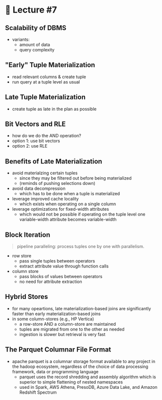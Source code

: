 📕 Lecture #7
===

## Scalability of DBMS
- variants:
	- amount of data
	- query complexity

## "Early" Tuple Materialization
- read relevant columns & create tuple
- run query at a tuple level as usual

## Late Tuple Materialization
- create tuple as late in the plan as possible

## Bit Vectors and RLE
- how do we do the AND operation?
- option 1: use bit vectors
- option 2: use RLE

## Benefits of Late Materialization
- avoid materialzing certain tuples
	- since they may be filtered out before being materialized
	- (reminds of pushing selections down)
- avoid data decompression
	- which has to be done when a tuple is materialized
- leverage improved cache locality
	- which exists when operating on a single column
- leverage optimizations for fixed-width attributes
	- which would not be possible if operating on the tuple level one variable-width attribute becomes variable-width

## Block Iteration
> pipeline paralleling: process tuples one by one with parallelism. 
- row store
	- pass single tuples between operators
	- extract attribute value through function calls
- column store
	- pass blocks of values between operators
	- no need for attribute extraction

## Hybrid Stores
- for many opeartions, late materialization-based joins are significantly faster than early materialization-based joins
- in some column-stores (e.g., HP Vertica)
	- a row-store AND a column-store are maintained
	- tuples are migrated from one to the other as needed
	- ingestion is slower but retrieval is very fast

## The Parquet Columnar File Format
- apache parquet is a columnar storage format available to any project in the hadoop ecosystem, regardless of the choice of data processing framework, data or programming language
	- parquet uses the record shredding and assembly algorithm which is superior to simple flattening of nested namespaces
	- used in Spark, AWS Athena, PresoDB, Azure Data Lake, and Amazon Redshift Spectrum
